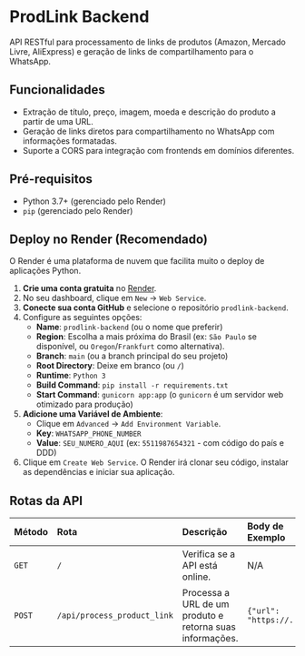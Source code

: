 # ProdLink Backend

API RESTful para processamento de links de produtos (Amazon, Mercado Livre, AliExpress) e geração de links de compartilhamento para o WhatsApp.

## Funcionalidades

* Extração de título, preço, imagem, moeda e descrição do produto a partir de uma URL.
* Geração de links diretos para compartilhamento no WhatsApp com informações formatadas.
* Suporte a CORS para integração com frontends em domínios diferentes.

## Pré-requisitos

* Python 3.7+ (gerenciado pelo Render)
* `pip` (gerenciado pelo Render)

## Deploy no Render (Recomendado)

O Render é uma plataforma de nuvem que facilita muito o deploy de aplicações Python.

1.  **Crie uma conta gratuita** no [Render](https://render.com/).
2.  No seu dashboard, clique em `New` -> `Web Service`.
3.  **Conecte sua conta GitHub** e selecione o repositório `prodlink-backend`.
4.  Configure as seguintes opções:
    * **Name**: `prodlink-backend` (ou o nome que preferir)
    * **Region**: Escolha a mais próxima do Brasil (ex: `São Paulo` se disponível, ou `Oregon`/`Frankfurt` como alternativa).
    * **Branch**: `main` (ou a branch principal do seu projeto)
    * **Root Directory**: Deixe em branco (ou `/`)
    * **Runtime**: `Python 3`
    * **Build Command**: `pip install -r requirements.txt`
    * **Start Command**: `gunicorn app:app` (o `gunicorn` é um servidor web otimizado para produção)
5.  **Adicione uma Variável de Ambiente**:
    * Clique em `Advanced` -> `Add Environment Variable`.
    * **Key**: `WHATSAPP_PHONE_NUMBER`
    * **Value**: `SEU_NUMERO_AQUI` (ex: `5511987654321` - com código do país e DDD)
6.  Clique em `Create Web Service`. O Render irá clonar seu código, instalar as dependências e iniciar sua aplicação.

## Rotas da API

| Método | Rota                     | Descrição                                         | Body de Exemplo               | Retorno de Exemplo                                                                                                        |
| :----- | :----------------------- | :------------------------------------------------ | :---------------------------- | :------------------------------------------------------------------------------------------------------------------------ |
| `GET`  | `/`                      | Verifica se a API está online.                    | N/A                           | `ProdLink Backend está online! Use a rota /api/process_product_link para processar links.`                                |
| `POST` | `/api/process_product_link` | Processa a URL de um produto e retorna suas informações. | `{"url": "https://..."}`      | `{"title": "...", "price": "...", "currency": "...", "image": "...", "whatsapp_link": "...", "description": "..."}` |
